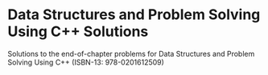# Data Structures and Problem Solving Using C++ Solutions
Solutions to the end-of-chapter problems for Data Structures and Problem Solving Using C++ (ISBN-13: 978-0201612509)
